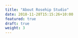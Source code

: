 ```yaml
---
title: "About Rosehip Studio"
date: 2018-11-28T15:15:26+10:00
featured: true
draft: true 
weight: 3
---
```




